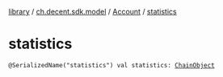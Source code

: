 [library](../../index.md) / [ch.decent.sdk.model](../index.md) / [Account](index.md) / [statistics](./statistics.md)

# statistics

`@SerializedName("statistics") val statistics: `[`ChainObject`](../-chain-object/index.md)